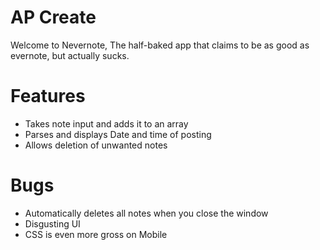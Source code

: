 # AP Create

Welcome to Nevernote, The half-baked app that claims to be as good as evernote, but actually sucks.<br>


# Features 
<ul>
    <li>Takes note input and adds it to an array</li>
    <li>Parses and displays Date and time of posting</li>
    <li>Allows deletion of unwanted notes</li>
</ul>

# Bugs
<ul>
    <li>Automatically deletes all notes when you close the window</li>
    <li>Disgusting UI</li>
    <li>CSS is even more gross on Mobile</li>
</ul>







